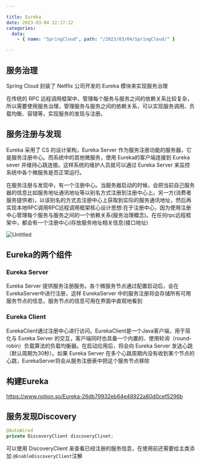 ```yaml
---

title: Eureka
date: 2023-03-04 22:17:12
categories:
  data:
    - { name: "SpringCloud", path: "/2023/03/04/SpringCloud/" }

---
```


## 服务治理

Spring Cloud 封装了 Netflix 公司开发的 Eureka 模块来实现服务治理

在传统的 RPC 远程调用框架中，管理每个服务与服务之间的依赖关系比较复杂，所以需要使用服务治理，管理服务与服务之间的依赖关系，可以实现服务调用、负载均衡、容错等，实现服务的发现与注册。

## 服务注册与发现

Eureka 采用了 CS 的设计架构，Eureka Server 作为服务注册功能的服务器，它是服务注册中心。而系统中的其他微服务，使用 Eureka的客户端连接到 Eureka sever 并维持心跳连接。这样系统的维护人员就可以通过 Eureka Server 来监控系统中各个微服务是否正常运行。

在服务注册与发现中，有一个注册中心。当服务器启动的时候，会把当前自己服务器的信息比如服务地址通讯地址等以别名方式注册到注册中心上。另一方(消费者服务提供者)，以该别名的方式去注册中心上获取到实际的服务通讯地址，然后再实现本地RPC调用RPC远程调用框架核心设计思想:在于注册中心，因为使用注册中心管理每个服务与服务之间的一个依赖关系(服务治理概念)。在任何rpc远程框架中，都会有一个注册中心(存放服务地址相关信息(接口地址)

![Untitled](https://xds.asia/public/SpringCloud/2023-2-6-2835c218-af01-4593-8b3f-d27ad4d9e7ac.png)

## Eureka的两个组件

### Eureka Server

Eureka Server 提供服务注册服务。各个微服务节点通过配置启动后，会在EurekaServer中进行注册，这样 EurekaServer 中的服务注册将会存储所有可用服务节点的信息，服务节点的信息可用在界面中直观地看到

### Eureka Client

EurekaClient通过注册中心进行访问。EurekaClient是一个Java客户端，用于简化与 Eureka Server 的交互，客户端同时也具备一个内置的、使用轮询（round-robin）负载算法的负载均衡器。在启动应用后，将会向 Eureka Server 发送心跳（默认周期为30秒）。如果 Eureka Server 在多个心跳周期内没有收到某个节点的心跳，EurekaServer将会从服务注册表中把这个服务节点移除

## 构建Eureka

https://www.notion.so/Eureka-26db79932eb64e48922a80d0cef5296b

## 服务发现Discovery

```java
@AutoWired
private DiscoveryClient discoveryClinet;
```

可以使用 DiscoveryClient 来查看已经注册的服务信息，在使用前还需要给主类添加 `@EnableDiscoveryClient`注解



